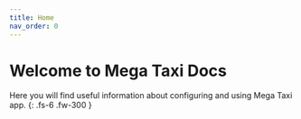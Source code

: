 ```yaml
---
title: Home
nav_order: 0
---
```


# Welcome to Mega Taxi Docs

Here you will find useful information about configuring and using Mega Taxi app.
{: .fs-6 .fw-300 }
